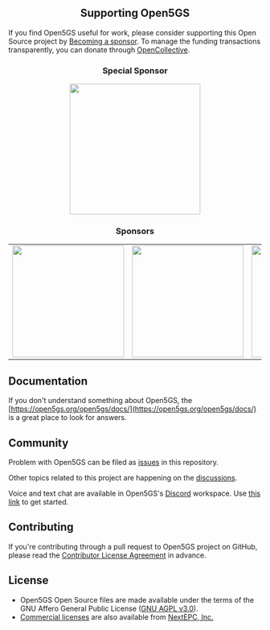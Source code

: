 <h2 align="center">Supporting Open5GS</h2>

If you find Open5GS useful for work, please consider supporting this Open Source project by [Becoming a sponsor](https://github.com/sponsors/acetcom). To manage the funding transactions transparently, you can donate through [OpenCollective](https://opencollective.com/open5gs).

<h3 align="center">Special Sponsor</h3>
<!--special start-->

<p align="center">
  <a href="https://nextepc.com/" target="_blank">
    <img width="260px" src="https://open5gs.org/assets/img/nextepc_logo.jpg">
  </a>
</p>

<h3 align="center">Sponsors</h3>
<table>
  <tbody>
    <tr>
      <td align="center" valign="middle">
        <a href="https://www.auctionsoftware.com/" target="_blank">
          <img width="222px" src="https://open5gs.org/assets/img/asLogonew.png">
        </a>
      </td>
      <td align="center" valign="middle">
        <a href="https://www.wearetriple.com/" target="_blank">
          <img width="222px" src="https://open5gs.org/assets/img/triple_logo.png">
        </a>
      </td>
      <td align="center" valign="middle">
        <a href="https://www.accessparks.com/" target="_blank">
          <img width="222px" src="https://open5gs.org/assets/img/AccessParks.png">
        </a>
      </td>
    </tr>
  </tbody>
</table>

## Documentation

If you don't understand something about Open5GS, the [https://open5gs.org/open5gs/docs/](https://open5gs.org/open5gs/docs/) is a great place to look for answers.

## Community

Problem with Open5GS can be filed as [issues](https://github.com/open5gs/open5gs/issues) in this repository.

Other topics related to this project are happening on the [discussions](https://github.com/open5gs/open5gs/discussions).

Voice and text chat are available in Open5GS's [Discord](https://discordapp.com/) workspace. Use [this link](https://discord.gg/GreNkuc) to get started.

## Contributing

If you're contributing through a pull request to Open5GS project on GitHub, please read the [Contributor License Agreement](https://open5gs.org/open5gs/cla/) in advance.

## License

- Open5GS Open Source files are made available under the terms of the GNU Affero General Public License ([GNU AGPL v3.0](https://www.gnu.org/licenses/agpl-3.0.html)).
- [Commercial licenses](https://open5gs.org/open5gs/support/) are also available from [NextEPC, Inc.](https://nextepc.com)
